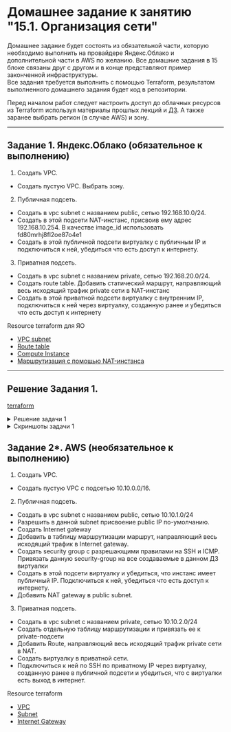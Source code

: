 # Домашнее задание к занятию "15.1. Организация сети"

Домашнее задание будет состоять из обязательной части, которую необходимо выполнить на провайдере Яндекс.Облако и дополнительной части в AWS по желанию. Все домашние задания в 15 блоке связаны друг с другом и в конце представляют пример законченной инфраструктуры.  
Все задания требуется выполнить с помощью Terraform, результатом выполненного домашнего задания будет код в репозитории. 

Перед началом работ следует настроить доступ до облачных ресурсов из Terraform используя материалы прошлых лекций и [ДЗ](https://github.com/netology-code/virt-homeworks/tree/master/07-terraform-02-syntax ). А также заранее выбрать регион (в случае AWS) и зону.

---
## Задание 1. Яндекс.Облако (обязательное к выполнению)

1. Создать VPC.
- Создать пустую VPC. Выбрать зону.
2. Публичная подсеть.
- Создать в vpc subnet с названием public, сетью 192.168.10.0/24.
- Создать в этой подсети NAT-инстанс, присвоив ему адрес 192.168.10.254. В качестве image_id использовать fd80mrhj8fl2oe87o4e1
- Создать в этой публичной подсети виртуалку с публичным IP и подключиться к ней, убедиться что есть доступ к интернету.
3. Приватная подсеть.
- Создать в vpc subnet с названием private, сетью 192.168.20.0/24.
- Создать route table. Добавить статический маршрут, направляющий весь исходящий трафик private сети в NAT-инстанс
- Создать в этой приватной подсети виртуалку с внутренним IP, подключиться к ней через виртуалку, созданную ранее и убедиться что есть доступ к интернету

Resource terraform для ЯО
- [VPC subnet](https://registry.terraform.io/providers/yandex-cloud/yandex/latest/docs/resources/vpc_subnet)
- [Route table](https://registry.terraform.io/providers/yandex-cloud/yandex/latest/docs/resources/vpc_route_table)
- [Compute Instance](https://registry.terraform.io/providers/yandex-cloud/yandex/latest/docs/resources/compute_instance)
- [Маршрутизация с помощью NAT-инстанса](https://cloud.yandex.ru/docs/vpc/tutorials/nat-instance#create-nat-instance)
---

## Решение Задания 1.

[terraform](./Terraform/)

<details>
    <summary>Решение задачи 1</summary>

```
iva@c9v:~/Documents/15 $ cat versions.tf 
terraform {
  required_providers {
    yandex = {
      source = "terraform-registry.storage.yandexcloud.net/yandex-cloud/yandex"
    }
  }

  backend "s3" {
    endpoint                    = "storage.yandexcloud.net"
    bucket                      = "neto-ingvar78"
    region                      = "us-east-1"
    key                         = "terraform.tfstate"
    skip_region_validation      = true
    skip_credentials_validation = true
  }

  required_version = ">= 1.1"
}

iva@c9v:~/Documents/15 $ terraform --version
Terraform v1.3.6
on linux_amd64
+ provider terraform-registry.storage.yandexcloud.net/yandex-cloud/yandex v0.72.0

```

```
iva@c9v:~/Documents/15 $ terraform plan

Terraform used the selected providers to generate the following execution plan. Resource actions are indicated with the following symbols:
  + create

Terraform will perform the following actions:

  # yandex_vpc_network.default will be created
  + resource "yandex_vpc_network" "default" {
      + created_at                = (known after apply)
      + default_security_group_id = (known after apply)
      + folder_id                 = (known after apply)
      + id                        = (known after apply)
      + labels                    = (known after apply)
      + name                      = "empty"
      + subnet_ids                = (known after apply)
    }

  # yandex_vpc_network.subnet_pub will be created
  + resource "yandex_vpc_network" "subnet_pub" {
      + created_at                = (known after apply)
      + default_security_group_id = (known after apply)
      + folder_id                 = (known after apply)
      + id                        = (known after apply)
      + labels                    = (known after apply)
      + name                      = "public"
      + subnet_ids                = (known after apply)
    }

  # yandex_vpc_subnet.subnet_pub will be created
  + resource "yandex_vpc_subnet" "subnet_pub" {
      + created_at     = (known after apply)
      + folder_id      = (known after apply)
      + id             = (known after apply)
      + labels         = (known after apply)
      + name           = "public"
      + network_id     = (known after apply)
      + v4_cidr_blocks = [
          + "192.168.10.0/24",
        ]
      + v6_cidr_blocks = (known after apply)
      + zone           = "ru-central1-a"
    }

Plan: 3 to add, 0 to change, 0 to destroy.

──────────────────────────────────────────────────────────────────────────────────────────────────────────────────────────────────────────────────────────────────────────────────────────────────

Note: You didn't use the -out option to save this plan, so Terraform can't guarantee to take exactly these actions if you run "terraform apply" now.
iva@c9v:~/Documents/15 $ terraform apply

Terraform used the selected providers to generate the following execution plan. Resource actions are indicated with the following symbols:
  + create

Terraform will perform the following actions:

  # yandex_vpc_network.default will be created
  + resource "yandex_vpc_network" "default" {
      + created_at                = (known after apply)
      + default_security_group_id = (known after apply)
      + folder_id                 = (known after apply)
      + id                        = (known after apply)
      + labels                    = (known after apply)
      + name                      = "empty"
      + subnet_ids                = (known after apply)
    }

  # yandex_vpc_network.subnet_pub will be created
  + resource "yandex_vpc_network" "subnet_pub" {
      + created_at                = (known after apply)
      + default_security_group_id = (known after apply)
      + folder_id                 = (known after apply)
      + id                        = (known after apply)
      + labels                    = (known after apply)
      + name                      = "public"
      + subnet_ids                = (known after apply)
    }

  # yandex_vpc_subnet.subnet_pub will be created
  + resource "yandex_vpc_subnet" "subnet_pub" {
      + created_at     = (known after apply)
      + folder_id      = (known after apply)
      + id             = (known after apply)
      + labels         = (known after apply)
      + name           = "public"
      + network_id     = (known after apply)
      + v4_cidr_blocks = [
          + "192.168.10.0/24",
        ]
      + v6_cidr_blocks = (known after apply)
      + zone           = "ru-central1-a"
    }

Plan: 3 to add, 0 to change, 0 to destroy.

Do you want to perform these actions?
  Terraform will perform the actions described above.
  Only 'yes' will be accepted to approve.

  Enter a value: yes

yandex_vpc_network.default: Creating...
yandex_vpc_network.subnet_pub: Creating...
yandex_vpc_network.default: Creation complete after 2s [id=enpsmuh4cst4c5te366s]
yandex_vpc_network.subnet_pub: Creation complete after 2s [id=enp54lgte3ti0o2rcplb]
yandex_vpc_subnet.subnet_pub: Creating...
yandex_vpc_subnet.subnet_pub: Creation complete after 1s [id=e9bkqkj8v31qhdutal2d]

Apply complete! Resources: 3 added, 0 changed, 0 destroyed.

```

```

iva@c9v:~/Documents/15 $ terraform plan

Terraform used the selected providers to generate the following execution plan. Resource actions are indicated with the following symbols:
  + create

Terraform will perform the following actions:

  # yandex_compute_instance.natgw will be created
  + resource "yandex_compute_instance" "natgw" {
      + allow_stopping_for_update = true
      + created_at                = (known after apply)
      + folder_id                 = (known after apply)
      + fqdn                      = (known after apply)
      + hostname                  = "ngw.netology.yc"
      + id                        = (known after apply)
      + metadata                  = {
          + "user-data" = <<-EOT
                #cloud-config
                users:
                  - name: ansible
                    groups: sudo
                    shell: /bin/bash
                    sudo: ['ALL=(ALL) NOPASSWD:ALL']
                    ssh-authorized-keys:
                      - ssh-rsa AAAAB3NzaC1yc2EAAAADAQABAAACAQCoIlqTa8IYoXlkfdGZroeEOf<cut>
                
            EOT
        }
      + name                      = "natgw"
      + network_acceleration_type = "standard"
      + platform_id               = "standard-v3"
      + service_account_id        = (known after apply)
      + status                    = (known after apply)
      + zone                      = "ru-central1-a"

      + boot_disk {
          + auto_delete = true
          + device_name = (known after apply)
          + disk_id     = (known after apply)
          + mode        = (known after apply)

          + initialize_params {
              + block_size  = (known after apply)
              + description = (known after apply)
              + image_id    = "fd80mrhj8fl2oe87o4e1"
              + name        = "natgw254"
              + size        = 10
              + snapshot_id = (known after apply)
              + type        = "network-hdd"
            }
        }

      + network_interface {
          + index              = (known after apply)
          + ip_address         = "192.168.10.254"
          + ipv4               = true
          + ipv6               = (known after apply)
          + ipv6_address       = (known after apply)
          + mac_address        = (known after apply)
          + nat                = true
          + nat_ip_address     = (known after apply)
          + nat_ip_version     = (known after apply)
          + security_group_ids = (known after apply)
          + subnet_id          = (known after apply)
        }

      + placement_policy {
          + placement_group_id = (known after apply)
        }

      + resources {
          + core_fraction = 20
          + cores         = 2
          + memory        = 1
        }

      + scheduling_policy {
          + preemptible = true
        }
    }

  # yandex_vpc_network.default will be created
  + resource "yandex_vpc_network" "default" {
      + created_at                = (known after apply)
      + default_security_group_id = (known after apply)
      + folder_id                 = (known after apply)
      + id                        = (known after apply)
      + labels                    = (known after apply)
      + name                      = "empty"
      + subnet_ids                = (known after apply)
    }

  # yandex_vpc_network.subnet_pub will be created
  + resource "yandex_vpc_network" "subnet_pub" {
      + created_at                = (known after apply)
      + default_security_group_id = (known after apply)
      + folder_id                 = (known after apply)
      + id                        = (known after apply)
      + labels                    = (known after apply)
      + name                      = "public"
      + subnet_ids                = (known after apply)
    }

  # yandex_vpc_subnet.subnet_pub will be created
  + resource "yandex_vpc_subnet" "subnet_pub" {
      + created_at     = (known after apply)
      + folder_id      = (known after apply)
      + id             = (known after apply)
      + labels         = (known after apply)
      + name           = "public"
      + network_id     = (known after apply)
      + v4_cidr_blocks = [
          + "192.168.10.0/24",
        ]
      + v6_cidr_blocks = (known after apply)
      + zone           = "ru-central1-a"
    }

Plan: 4 to add, 0 to change, 0 to destroy.

──────────────────────────────────────────────────────────────────────────────────────────────────────────────────────────────────────────────────────────────────────────────────────────────────

Note: You didn't use the -out option to save this plan, so Terraform can't guarantee to take exactly these actions if you run "terraform apply" now.


iva@c9v:~ $ ssh ansible@51.250.0.159
Welcome to Ubuntu 18.04.1 LTS (GNU/Linux 4.15.0-29-generic x86_64)

 * Documentation:  https://help.ubuntu.com
 * Management:     https://landscape.canonical.com
 * Support:        https://ubuntu.com/advantage

New release '20.04.5 LTS' available.
Run 'do-release-upgrade' to upgrade to it.



#################################################################
This instance runs Yandex.Cloud Marketplace product
Please wait while we configure your product...

Documentation for Yandex Cloud Marketplace images available at https://cloud.yandex.ru/docs

#################################################################

Last login: Sun Dec 18 21:53:33 2022 from 95.31.137.252
To run a command as administrator (user "root"), use "sudo <command>".
See "man sudo_root" for details.

ansible@ngw:~$ ping google.com
PING google.com (172.217.169.206) 56(84) bytes of data.
64 bytes from sof02s34-in-f14.1e100.net (172.217.169.206): icmp_seq=1 ttl=61 time=65.6 ms
64 bytes from sof02s34-in-f14.1e100.net (172.217.169.206): icmp_seq=2 ttl=61 time=65.4 ms
64 bytes from sof02s34-in-f14.1e100.net (172.217.169.206): icmp_seq=3 ttl=61 time=65.3 ms
64 bytes from sof02s34-in-f14.1e100.net (172.217.169.206): icmp_seq=4 ttl=61 time=65.3 ms
^C
--- google.com ping statistics ---
4 packets transmitted, 4 received, 0% packet loss, time 3004ms
rtt min/avg/max/mdev = 65.334/65.435/65.602/0.101 ms
ansible@ngw:~$ 

```

```
va@c9v:~ $ ssh ansible@51.250.65.175
Welcome to Ubuntu 18.04.1 LTS (GNU/Linux 4.15.0-29-generic x86_64)

 * Documentation:  https://help.ubuntu.com
 * Management:     https://landscape.canonical.com
 * Support:        https://ubuntu.com/advantage

New release '20.04.5 LTS' available.
Run 'do-release-upgrade' to upgrade to it.



#################################################################
This instance runs Yandex.Cloud Marketplace product
Please wait while we configure your product...

Documentation for Yandex Cloud Marketplace images available at https://cloud.yandex.ru/docs

#################################################################

To run a command as administrator (user "root"), use "sudo <command>".
See "man sudo_root" for details.

ansible@ngw:~$ cd .ssh/
ansible@ngw:~/.ssh$ chmod 600 id_rsa*
ansible@ngw:~/.ssh$ ssh ansible@192.168.20.17
The authenticity of host '192.168.20.17 (192.168.20.17)' can't be established.
ECDSA key fingerprint is SHA256:K2n0oHXHiNL8lg/fCa0NOl/ZAH7ab09FKbBIHa6bKG8.
Are you sure you want to continue connecting (yes/no)? yes
Warning: Permanently added '192.168.20.17' (ECDSA) to the list of known hosts.
[ansible@private ~]$ ping ya.ru
PING ya.ru (87.250.250.242) 56(84) bytes of data.
64 bytes from ya.ru (87.250.250.242): icmp_seq=1 ttl=56 time=25.8 ms
64 bytes from ya.ru (87.250.250.242): icmp_seq=2 ttl=56 time=3.88 ms
64 bytes from ya.ru (87.250.250.242): icmp_seq=3 ttl=56 time=3.85 ms
64 bytes from ya.ru (87.250.250.242): icmp_seq=4 ttl=56 time=3.79 ms
64 bytes from ya.ru (87.250.250.242): icmp_seq=5 ttl=56 time=3.82 ms
^C
--- ya.ru ping statistics ---
5 packets transmitted, 5 received, 0% packet loss, time 4007ms
rtt min/avg/max/mdev = 3.791/8.237/25.843/8.803 ms
[ansible@private ~]$ ip route
default via 192.168.20.1 dev eth0 proto dhcp metric 100 
192.168.20.0/24 dev eth0 proto kernel scope link src 192.168.20.17 metric 100 
[ansible@private ~]$ ifconfig
eth0: flags=4163<UP,BROADCAST,RUNNING,MULTICAST>  mtu 1500
        inet 192.168.20.17  netmask 255.255.255.0  broadcast 192.168.20.255
        inet6 fe80::d20d:62ff:feb5:d47d  prefixlen 64  scopeid 0x20<link>
        ether d0:0d:62:b5:d4:7d  txqueuelen 100000  (Ethernet)
        RX packets 412  bytes 38388 (37.4 KiB)
        RX errors 0  dropped 0  overruns 0  frame 0
        TX packets 422  bytes 37029 (36.1 KiB)
        TX errors 0  dropped 0 overruns 0  carrier 0  collisions 0

lo: flags=73<UP,LOOPBACK,RUNNING>  mtu 65536
        inet 127.0.0.1  netmask 255.0.0.0
        inet6 ::1  prefixlen 128  scopeid 0x10<host>
        loop  txqueuelen 1000  (Local Loopback)
        RX packets 70  bytes 6048 (5.9 KiB)
        RX errors 0  dropped 0  overruns 0  frame 0
        TX packets 70  bytes 6048 (5.9 KiB)
        TX errors 0  dropped 0 overruns 0  carrier 0  collisions 0

[ansible@private ~]$ exit
logout
Connection to 192.168.20.17 closed.
ansible@ngw:~/.ssh$ exit

```
</details>



<details>
    <summary>Скриншоты задачи 1</summary>
    

![](./Img/Route-to-nat.png)
![](./Img/Route-to-nat-yc01.png)
![](./Img/Route-to-nat-yc.png)


</details>



## Задание 2*. AWS (необязательное к выполнению)

1. Создать VPC.
- Cоздать пустую VPC с подсетью 10.10.0.0/16.
2. Публичная подсеть.
- Создать в vpc subnet с названием public, сетью 10.10.1.0/24
- Разрешить в данной subnet присвоение public IP по-умолчанию. 
- Создать Internet gateway 
- Добавить в таблицу маршрутизации маршрут, направляющий весь исходящий трафик в Internet gateway.
- Создать security group с разрешающими правилами на SSH и ICMP. Привязать данную security-group на все создаваемые в данном ДЗ виртуалки
- Создать в этой подсети виртуалку и убедиться, что инстанс имеет публичный IP. Подключиться к ней, убедиться что есть доступ к интернету.
- Добавить NAT gateway в public subnet.
3. Приватная подсеть.
- Создать в vpc subnet с названием private, сетью 10.10.2.0/24
- Создать отдельную таблицу маршрутизации и привязать ее к private-подсети
- Добавить Route, направляющий весь исходящий трафик private сети в NAT.
- Создать виртуалку в приватной сети.
- Подключиться к ней по SSH по приватному IP через виртуалку, созданную ранее в публичной подсети и убедиться, что с виртуалки есть выход в интернет.

Resource terraform
- [VPC](https://registry.terraform.io/providers/hashicorp/aws/latest/docs/resources/vpc)
- [Subnet](https://registry.terraform.io/providers/hashicorp/aws/latest/docs/resources/subnet)
- [Internet Gateway](https://registry.terraform.io/providers/hashicorp/aws/latest/docs/resources/internet_gateway)
